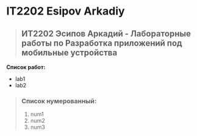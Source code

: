 # IT2202 Esipov Arkadiy
> ## ИТ2202 Эсипов Аркадий - Лабораторные работы по Разработка приложений под мобильные устройства
**Список работ:**
- lab1
- lab2
> ### Список нумерованный:
>
> 1. num1
> 2. num2
> 3. num3

